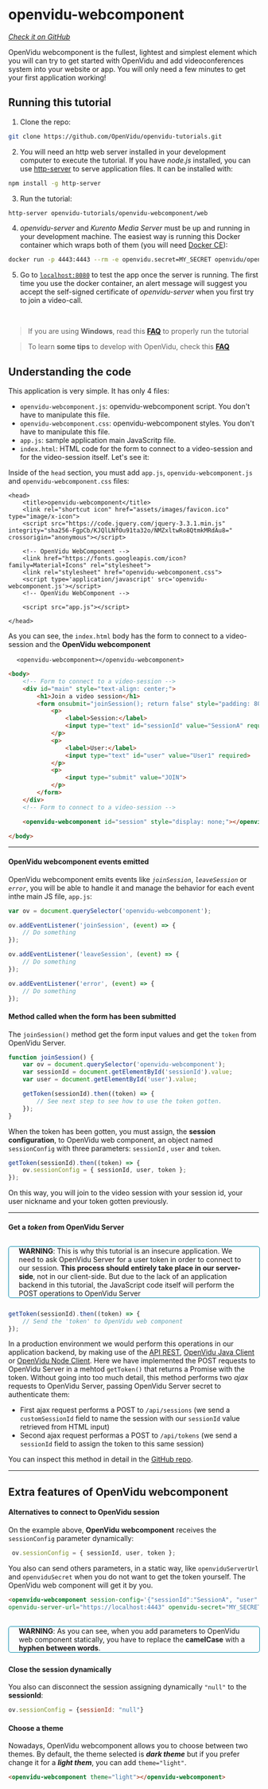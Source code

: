 # openvidu-webcomponent

<a href="https://github.com/OpenVidu/openvidu-tutorials/tree/master/openvidu-webcomponent" target="_blank"><i class="icon ion-social-github"> Check it on GitHub</i></a>

OpenVidu webcomponent is the fullest, lightest and simplest element which you will can try to get started with OpenVidu and add videoconferences system into your website or app.
You will only need a few minutes to get your first application working!

## Running this tutorial

1.  Clone the repo:

```bash
git clone https://github.com/OpenVidu/openvidu-tutorials.git
```

2.  You will need an http web server installed in your development computer to execute the tutorial. If you have _node.js_ installed, you can use [http-server](https://github.com/indexzero/http-server) to serve application files. It can be installed with:

```bash
npm install -g http-server
```

3.  Run the tutorial:

```bash
http-server openvidu-tutorials/openvidu-webcomponent/web
```

4.  _openvidu-server_ and _Kurento Media Server_ must be up and running in your development machine. The easiest way is running this Docker container which wraps both of them (you will need [Docker CE](https://store.docker.com/search?type=edition&offering=community)):

```bash
docker run -p 4443:4443 --rm -e openvidu.secret=MY_SECRET openvidu/openvidu-server-kms
```

5.  Go to [`localhost:8080`](http://localhost:8080) to test the app once the server is running. The first time you use the docker container, an alert message will suggest you accept the self-signed certificate of _openvidu-server_ when you first try to join a video-call.

<br>

> If you are using **Windows**, read this **[FAQ](/troubleshooting/#3-i-am-using-windows-to-run-the-tutorials-develop-my-app-anything-i-should-know)** to properly run the tutorial

> To learn **some tips** to develop with OpenVidu, check this **[FAQ](/troubleshooting#2-any-tips-to-make-easier-the-development-of-my-app-with-openvidu)**

## Understanding the code

This application is very simple. It has only 4 files:

-   `openvidu-webcomponent.js`: openvidu-webcomponent script. You don't have to manipulate this file.
-   `openvidu-webcomponent.css`: openvidu-webcomponent styles. You don't have to manipulate this file.
-   `app.js`: sample application main JavaScritp file.
-   `index.html`: HTML code for the form to connect to a video-session and for the video-session itself.
    Let's see it:

Inside of the `head` section, you must add `app.js`, `openvidu-webcomponent.js` and `openvidu-webcomponent.css` files:

```
<head>
    <title>openvidu-webcomponent</title>
    <link rel="shortcut icon" href="assets/images/favicon.ico" type="image/x-icon">
    <script src="https://code.jquery.com/jquery-3.3.1.min.js" integrity="sha256-FgpCb/KJQlLNfOu91ta32o/NMZxltwRo8QtmkMRdAu8=" crossorigin="anonymous"></script>

    <!-- OpenVidu WebComponent -->
    <link href="https://fonts.googleapis.com/icon?family=Material+Icons" rel="stylesheet">
    <link rel="stylesheet" href="openvidu-webcomponent.css">
    <script type='application/javascript' src='openvidu-webcomponent.js'></script>
    <!-- OpenVidu WebComponent -->

    <script src="app.js"></script>

</head>
```

As you can see, the `index.html` body has the form to connect to a video-session and the **OpenVidu webcomponent**

<pre class="html-scripts">
  <code>&lt;openvidu-webcomponent&gt;&lt;/openvidu-webcomponent&gt;</code>
</pre>

```html
<body>
    <!-- Form to connect to a video-session -->
    <div id="main" style="text-align: center;">
        <h1>Join a video session</h1>
        <form onsubmit="joinSession(); return false" style="padding: 80px; margin: auto">
            <p>
                <label>Session:</label>
                <input type="text" id="sessionId" value="SessionA" required>
            </p>
            <p>
                <label>User:</label>
                <input type="text" id="user" value="User1" required>
            </p>
            <p>
                <input type="submit" value="JOIN">
            </p>
        </form>
    </div>
    <!-- Form to connect to a video-session -->

    <openvidu-webcomponent id="session" style="display: none;"></openvidu-webcomponent>

</body>
```

---

#### OpenVidu webcomponent events emitted

OpenVidu webcomponent emits events like _`joinSession`_, _`leaveSession`_ or _`error`_, you will be able to handle it and manage the behavior for each event inthe main JS file, `app.js`:

```javascript
var ov = document.querySelector('openvidu-webcomponent');

ov.addEventListener('joinSession', (event) => {
    // Do something
});

ov.addEventListener('leaveSession', (event) => {
    // Do something
});

ov.addEventListener('error', (event) => {
    // Do something
});
```

#### Method called when the form has been submitted

The `joinSession()` method get the form input values and get the `token` from OpenVidu Server.

```javascript
function joinSession() {
    var ov = document.querySelector('openvidu-webcomponent');
    var sessionId = document.getElementById('sessionId').value;
    var user = document.getElementById('user').value;

    getToken(sessionId).then((token) => {
        // See next step to see how to use the token gotten.
    });
}
```

When the token has been gotten, you must assign, the **session configuration**, to OpenVidu web component, an object named `sessionConfig` with three parameters: `sessionId` , `user` and `token`.

```javascript
getToken(sessionId).then((token) => {
    ov.sessionConfig = { sessionId, user, token };
});
```

On this way, you will join to the video session with your session id, your user nickname and your token gotten previously.

---

#### Get a _token_ from OpenVidu Server

<div style="
    display: table;
    border: 1px solid #0088aa;
    border-radius: 5px;
    width: 100%;
    margin-top: 30px;
    margin-bottom: 25px;"><div style="display: table-cell">
    <i class="icon ion-android-alert" style="
    font-size: 50px;
    color: #0088aa;
    display: inline-block;
    padding-left: 25%;
"></i></div>
<div style="
    vertical-align: middle;
    display: table-cell;
    padding-left: 20px;
    padding-right: 20px;
    ">
	<strong>WARNING</strong>: This is why this tutorial is an insecure application. We need to ask OpenVidu Server for a user token in order to connect to our session. <strong>This process should entirely take place in our server-side</strong>, not in our client-side. But due to the lack of an application backend in this tutorial, the JavaScript code itself will perform the POST operations to OpenVidu Server
</div>
</div>

```javascript
getToken(sessionId).then((token) => {
    // Send the 'token' to OpenVidu web component
});
```

In a production environment we would perform this operations in our application backend, by making use of the [API REST](/reference-docs/REST-API/), [OpenVidu Java Client](/reference-docs/openvidu-java-client/) or [OpenVidu Node Client](/reference-docs/openvidu-node-client/). Here we have implemented the POST requests to OpenVidu Server in a mehtod `getToken()` that returns a Promise with the token. Without going into too much detail, this method performs two _ajax_ requests to OpenVidu Server, passing OpenVidu Server secret to authenticate them:

-   First ajax request performs a POST to `/api/sessions` (we send a `customSessionId` field to name the session with our `sessionId` value retrieved from HTML input)
-   Second ajax request performas a POST to `/api/tokens` (we send a `sessionId` field to assign the token to this same session)

You can inspect this method in detail in the [GitHub repo](https://github.com/OpenVidu/openvidu-tutorials/blob/master/openvidu-hello-world/web/app.js#L58).

<hr>

## Extra features of OpenVidu webcomponent


#### Alternatives to connect to OpenVidu session

On the example above, **OpenVidu webcomponent** receives the `sessionConfig` parameter dynamically: 

```javascript
 ov.sessionConfig = { sessionId, user, token };
```


You also can send others parameters, in a static way, like `openviduServerUrl` and `openviduSecret` when you do not want to get the token yourself. The OpenVidu web component will get it by you.

```html
<openvidu-webcomponent session-config='{"sessionId":"SessionA", "user":"User1"}'
openvidu-server-url="https://localhost:4443" openvidu-secret="MY_SECRET"></openvidu-webcomponent>
```

<div style="
    display: table;
    border: 1px solid #0088aa;
    border-radius: 5px;
    width: 100%;
    margin-top: 30px;
    margin-bottom: 25px;"><div style="display: table-cell">
    <i class="icon ion-android-alert" style="
    font-size: 50px;
    color: #0088aa;
    display: inline-block;
    padding-left: 25%;
"></i></div>
<div style="
    vertical-align: middle;
    display: table-cell;
    padding-left: 20px;
    padding-right: 20px;
    ">
	<strong>WARNING</strong>: As you can see, when you add parameters to OpenVidu web component statically, you have to replace the <strong>camelCase</strong> with a <strong>hyphen between words</strong>.
</div>
</div>

#### Close the session dynamically

You also can disconnect the session assigning dynamically `"null"` to the **sessionId**:

```javascript
ov.sessionConfig = {sessionId: "null"}
```

#### Choose a theme

Nowadays, OpenVidu webcomponent allows you to choose between two themes. By default, the theme selected is _**dark theme**_ but if you prefer change it for a _**light them**_, you can add `theme="light"`.

```html
<openvidu-webcomponent theme="light"></openvidu-webcomponent>
```
